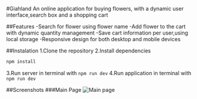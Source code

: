 #Giahland
An online application for buying flowers, with a dynamic user interface,search box and a shopping cart

##Features
-Search for flower using flower name
-Add flower to the cart with dynamic quantity management
-Save cart information per user,using local storage
-Responsive design for both desktop and mobile devices

##Instalation
1.Clone the repository
2.Install dependencies 
```bash 
npm install
```
3.Run server in terminal with `npm run dev`
4.Run application in terminal with `npm run dev`

##Screenshots
###Main Page
![Main page](./images/screenshot/Mainpage.png)

